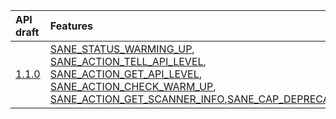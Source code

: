 | **API draft** | **Features** |
|:--------------|:-------------|
| [1.1.0](APIOneOneZero.md) | [SANE\_STATUS\_WARMING\_UP](SANE_STATUS_WARMING_UP.md), [SANE\_ACTION\_TELL\_API\_LEVEL](SANE_ACTION_TELL_API_LEVEL.md), [SANE\_ACTION\_GET\_API\_LEVEL](SANE_ACTION_GET_API_LEVEL.md), [SANE\_ACTION\_CHECK\_WARM\_UP](SANE_ACTION_CHECK_WARM_UP.md), [SANE\_ACTION\_GET\_SCANNER\_INFO](SANE_ACTION_GET_SCANNER_INFO.md),[SANE\_CAP\_DEPRECATED](SANE_CAP_DEPRECATED.md)|